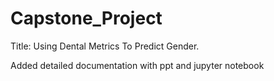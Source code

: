 # Capstone_Project
Title: Using Dental Metrics To Predict Gender.




Added detailed documentation with ppt and jupyter notebook
